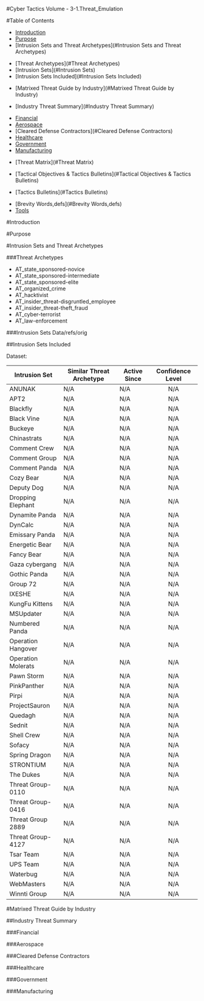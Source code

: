 #Cyber Tactics Volume - 3-1.Threat_Emulation <a id="Cyber Tactics Volume - 3-1.Threat_Emulation"></a>

#Table of Contents

* [Introduction](#Introduction)
* [Purpose](#Purpose)
* [Intrusion Sets and Threat Archetypes](#Intrusion Sets and Threat Archetypes)
+ [Threat Archetypes](#Threat Archetypes)
+ [Intrusion Sets](#Intrusion Sets)
+ [Intrusion Sets Included](#Intrusion Sets Included)
* [Matrixed Threat Guide by Industry](#Matrixed Threat Guide by Industry)
+ [Industry Threat Summary](#Industry Threat Summary)
- [Financial](#Financial)
- [Aerospace](#Aerospace)
- [Cleared Defense Contractors](#Cleared Defense Contractors)
- [Healthcare](#Healthcare)
- [Government](#Government)
- [Manufacturing](#Manufacturing)
+ [Threat Matrix](#Threat Matrix)
* [Tactical Objectives & Tactics Bulletins](#Tactical Objectives & Tactics Bulletins)
+ [Tactics Bulletins](#Tactics Bulletins)
* [Brevity Words,defs](#Brevity Words,defs)
* [Tools](#Tools)



#Introduction <a id="Introduction"></a>

#Purpose <a id="Purpose"></a>

#Intrusion Sets and Threat Archetypes <a id="Intrusion Sets and Threat Archetypes"></a>

###Threat Archetypes <a id="Threat Archetypes"></a>
* AT_state_sponsored-novice
* AT_state_sponsored-intermediate
* AT_state_sponsored-elite
* AT_organized_crime
* AT_hacktivist
* AT_insider_threat-disgruntled_employee
* AT_insider_threat-theft_fraud
* AT_cyber-terrorist
* AT_law-enforcement

###Intrusion Sets <a id="Intrusion Sets"></a>
Data/refs/orig

##Intrusion Sets Included <a id="Intrusion Sets Included"></a>

Dataset:

| Intrusion Set | Similar Threat Archetype | Active Since | Confidence Level |
| --- | --- | --- |:---:|
| ANUNAK | N/A | N/A | N/A |
| APT2 | N/A | N/A | N/A |
| Blackfly | N/A | N/A | N/A |
| Black Vine | N/A | N/A | N/A |
| Buckeye | N/A | N/A | N/A |
| Chinastrats | N/A | N/A | N/A |
| Comment Crew | N/A | N/A | N/A |
| Comment Group | N/A | N/A | N/A |
| Comment Panda | N/A | N/A | N/A |
| Cozy Bear | N/A | N/A | N/A |
| Deputy Dog | N/A | N/A | N/A |
| Dropping Elephant | N/A | N/A | N/A |
| Dynamite Panda | N/A | N/A | N/A |
| DynCalc | N/A | N/A | N/A |
| Emissary Panda | N/A | N/A | N/A |
| Energetic Bear | N/A | N/A | N/A |
| Fancy Bear | N/A | N/A | N/A |
| Gaza cybergang | N/A | N/A | N/A |
| Gothic Panda | N/A | N/A | N/A |
| Group 72 | N/A | N/A | N/A |
| IXESHE | N/A | N/A | N/A |
| KungFu Kittens | N/A | N/A | N/A |
| MSUpdater | N/A | N/A | N/A |
| Numbered Panda | N/A | N/A | N/A |
| Operation Hangover | N/A | N/A | N/A |
| Operation Molerats | N/A | N/A | N/A |
| Pawn Storm | N/A | N/A | N/A |
| PinkPanther | N/A | N/A | N/A |
| Pirpi | N/A | N/A | N/A |
| ProjectSauron | N/A | N/A | N/A |
| Quedagh | N/A | N/A | N/A |
| Sednit | N/A | N/A | N/A |
| Shell Crew | N/A | N/A | N/A |
| Sofacy | N/A | N/A | N/A |
| Spring Dragon | N/A | N/A | N/A |
| STRONTIUM | N/A | N/A | N/A |
| The Dukes | N/A | N/A | N/A |
| Threat Group-0110 | N/A | N/A | N/A |
| Threat Group-0416 | N/A | N/A | N/A |
| Threat Group 2889 | N/A | N/A | N/A |
| Threat Group-4127 | N/A | N/A | N/A |
| Tsar Team | N/A | N/A | N/A |
| UPS Team | N/A | N/A | N/A |
| Waterbug | N/A | N/A | N/A |
| WebMasters | N/A | N/A | N/A |
| Winnti Group | N/A | N/A | N/A |



#Matrixed Threat Guide by Industry <a id="Matrixed Threat Guide by Industry"></a>

##Industry Threat Summary <a id="Industry Threat Summary"></a>

###Financial <a id="Financial"></a>

###Aerospace <a id="Aerospace"></a>

###Cleared Defense Contractors <a id="Cleared Defense Contractors"></a>

###Healthcare <a id="Healthcare"></a>

###Government <a id="Government"></a>

###Manufacturing <a id="Manufacturing"></a>
